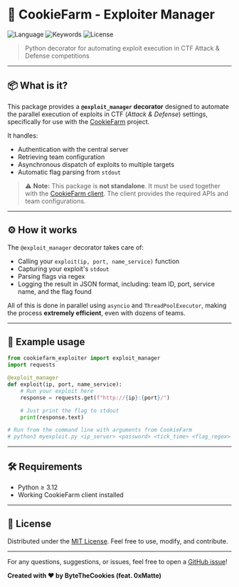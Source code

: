 # 🍪 CookieFarm - Exploiter Manager

![Language](https://img.shields.io/badge/languages-Python-yellowgreen)
![Keywords](https://img.shields.io/badge/keywords-CTF%2C%20Exploiting%2C%20Attack%20Defense-red)
![License](https://img.shields.io/badge/license-MIT-blue)

> Python decorator for automating exploit execution in CTF Attack & Defense competitions

---

## 📦 What is it?

This package provides a **`@exploit_manager` decorator** designed to automate the parallel execution of exploits in CTF (*Attack & Defense*) settings, specifically for use with the [CookieFarm](https://github.com/BytesTheCookies/CookieFarm) project.

It handles:

* Authentication with the central server
* Retrieving team configuration
* Asynchronous dispatch of exploits to multiple targets
* Automatic flag parsing from `stdout`

> ⚠️ **Note:** This package is **not standalone**. It must be used together with the [CookieFarm client](https://github.com/BytesTheCookies/CookieFarm). The client provides the required APIs and team configurations.

---

## ⚙️ How it works

The `@exploit_manager` decorator takes care of:

* Calling your `exploit(ip, port, name_service)` function
* Capturing your exploit's `stdout`
* Parsing flags via regex
* Logging the result in JSON format, including: team ID, port, service name, and the flag found

All of this is done in parallel using `asyncio` and `ThreadPoolExecutor`, making the process **extremely efficient**, even with dozens of teams.

---

## 🚀 Example usage

```python
from cookiefarm_exploiter import exploit_manager
import requests

@exploit_manager
def exploit(ip, port, name_service):
    # Run your exploit here
    response = requests.get(f"http://{ip}:{port}/")

    # Just print the flag to stdout
    print(response.text)

# Run from the command line with arguments from CookieFarm
# python3 myexploit.py <ip_server> <password> <tick_time> <flag_regex> <thread_number> <port> <name_service>
```

---

## 🛠️ Requirements

* Python ≥ 3.12
* Working CookieFarm client installed


---

## 📝 License

Distributed under the [MIT License](LICENSE). Feel free to use, modify, and contribute.

---

For any questions, suggestions, or issues, feel free to open a [GitHub issue](https://www.github.com/BytesTheCookies/CookieFarmExploiter)!

**Created with ❤️ by ByteTheCookies (feat. 0xMatte)**
